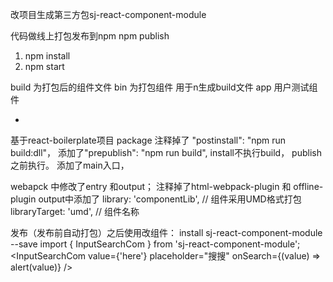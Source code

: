 改项目生成第三方包sj-react-component-module

代码做线上打包发布到npm
npm publish

1. npm install
2. npm start

build  为打包后的组件文件
bin    为打包组件 用于n生成build文件
app    用户测试组件

*
基于react-boilerplate项目
package
注释掉了 "postinstall": "npm run build:dll"， 添加了"prepublish": "npm run build",
install不执行build，
publish 之前执行。
添加了main入口，

webapck
中修改了entry 和output；
注释掉了html-webpack-plugin 和 offline-plugin
output中添加了
library: 'componentLib',   // 组件采用UMD格式打包
libraryTarget: 'umd',  // 组件名称


发布（发布前自动打包）之后使用改组件：
install sj-react-component-module --save
import { InputSearchCom } from 'sj-react-component-module';
<InputSearchCom value={'here'} placeholder="搜搜" onSearch={(value) => alert(value)} />
